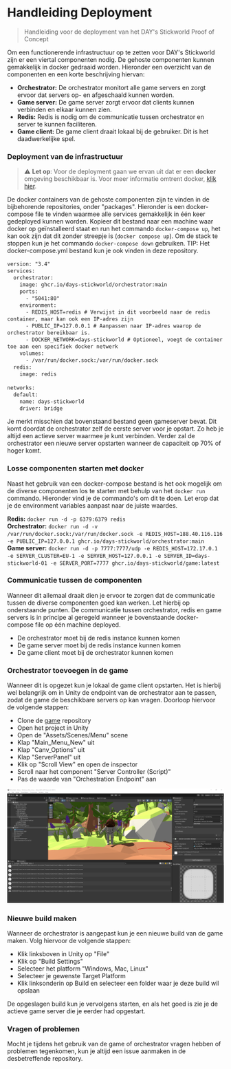 # Handleiding Deployment
> Handleiding voor de deployment van het DAY's Stickworld Proof of Concept

Om een functionerende infrastructuur op te zetten voor DAY's Stickworld zijn er een viertal componenten nodig. De gehoste componenten kunnen gemakkelijk in docker gedraaid worden. Hieronder een overzicht van de componenten en een korte beschrijving hiervan:
- **Orchestrator:** De orchestrator monitort alle game servers en zorgt ervoor dat servers op- en afgeschaald kunnen worden.
- **Game server:** De game server zorgt ervoor dat clients kunnen verbinden en elkaar kunnen zien.
- **Redis:** Redis is nodig om de communicatie tussen orchestrator en server te kunnen faciliteren.
- **Game client:** De game client draait lokaal bij de gebruiker. Dit is het daadwerkelijke spel.

### Deployment van de infrastructuur
> :warning: **Let op**: Voor de deployment gaan we ervan uit dat er een **docker** omgeving beschikbaar is. Voor meer informatie omtrent docker, [klik hier](https://docs.docker.com/).

De docker containers van de gehoste componenten zijn te vinden in de bijbehorende repositories, onder "packages". Hieronder is een docker-compose file te vinden waarmee alle services gemakkelijk in één keer gedeployed kunnen worden. Kopieer dit bestand naar een machine waar docker op geïnstalleerd staat en run het commando `docker-compose up`, het kan ook zijn dat dit zonder streepje is (`docker compose up`). Om de stack te stoppen kun je het commando `docker-compose down` gebruiken. TIP: Het docker-compose.yml bestand kun je ook vinden in deze repository.
```
version: "3.4"
services:
  orchestrator:
    image: ghcr.io/days-stickworld/orchestrator:main
    ports: 
      - "5041:80"
    environment:
      - REDIS_HOST=redis # Verwijst in dit voorbeeld naar de redis container, maar kan ook een IP-adres zijn
      - PUBLIC_IP=127.0.0.1 # Aanpassen naar IP-adres waarop de orchestrator bereikbaar is.
      - DOCKER_NETWORK=days-stickworld # Optioneel, voegt de container toe aan een specifiek docker netwerk
    volumes:
      - /var/run/docker.sock:/var/run/docker.sock
  redis:
    image: redis
    
networks:
  default:
    name: days-stickworld
    driver: bridge
```
Je merkt misschien dat bovenstaand bestand geen gameserver bevat. Dit komt doordat de orchestrator zelf de eerste server voor je opstart. Zo heb je altijd een actieve server waarmee je kunt verbinden. Verder zal de orchestrator een nieuwe server opstarten wanneer de capaciteit op 70% of hoger komt.

### Losse componenten starten met docker
Naast het gebruik van een docker-compose bestand is het ook mogelijk om de diverse componenten los te starten met behulp van het `docker run` commando. Hieronder vind je de commando's om dit te doen. Let erop dat je de environment variables aanpast naar de juiste waardes.

**Redis:** `docker run -d -p 6379:6379 redis`  
**Orchestrator:** `docker run -d -v /var/run/docker.sock:/var/run/docker.sock -e REDIS_HOST=188.40.116.116 -e PUBLIC_IP=127.0.0.1 ghcr.io/days-stickworld/orchestrator:main`  
**Game server:** `docker run -d -p 7777:7777/udp -e REDIS_HOST=172.17.0.1 -e SERVER_CLUSTER=EU-1 -e SERVER_HOST=127.0.0.1 -e SERVER_ID=days-stickworld-01 -e SERVER_PORT=7777 ghcr.io/days-stickworld/game:latest`  

### Communicatie tussen de componenten
Wanneer dit allemaal draait dien je ervoor te zorgen dat de communicatie tussen de diverse componenten goed kan werken. Let hierbij op onderstaande punten. De communicatie tussen orchestrator, redis en game servers is in principe al geregeld wanneer je bovenstaande docker-compose file op één machine deployed.
- De orchestrator moet bij de redis instance kunnen komen
- De game server moet bij de redis instance kunnen komen
- De game client moet bij de orchestrator kunnen komen

### Orchestrator toevoegen in de game
Wanneer dit is opgezet kun je lokaal de game client opstarten. Het is hierbij wel belangrijk om in Unity de endpoint van de orchestrator aan te passen, zodat de game de beschikbare servers op kan vragen. Doorloop hiervoor de volgende stappen:
- Clone de [game](https://github.com/days-stickworld/game) repository
- Open het project in Unity
- Open de "Assets/Scenes/Menu" scene
- Klap "Main_Menu_New" uit
- Klap "Canv_Options" uit
- Klap "ServerPanel" uit
- Klik op "Scroll View" en open de inspector
- Scroll naar het component "Server Controller (Script)"
- Pas de waarde van "Orchestration Endpoint" aan

![](https://github.com/days-stickworld/deployment-manual/blob/main/Screenshot%202022-07-03%20185745.png?raw=true)


### Nieuwe build maken
Wanneer de orchestrator is aangepast kun je een nieuwe build van de game maken. Volg hiervoor de volgende stappen:
- Klik linksboven in Unity op "File"
- Klik op "Build Settings"
- Selecteer het platform "Windows, Mac, Linux"
- Selecteer je gewenste Target Platform
- Klik linksonderin op Build en selecteer een folder waar je deze build wil opslaan

De opgeslagen build kun je vervolgens starten, en als het goed is zie je de actieve game server die je eerder had opgestart.

### Vragen of problemen
Mocht je tijdens het gebruik van de game of orchestrator vragen hebben of problemen tegenkomen, kun je altijd een issue aanmaken in de desbetreffende repository.

